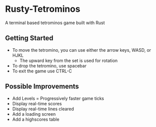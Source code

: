 # Rusty-Tetrominos
A terminal based tetrominos game built with Rust

## Getting Started
- To move the tetromino, you can use either the arrow keys, WASD, or HJKL
    * The upward key from the set is used for rotation
- To drop the tetromino, use spacebar
- To exit the game use CTRL-C

## Possible Improvements
* Add Levels = Progressively faster game ticks
* Display real-time scores
* Display real-time lines cleared
* Add a loading screen
* Add a highscores table

